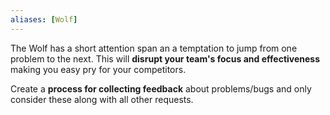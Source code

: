 ```yaml
---
aliases: [Wolf]
---
```


The Wolf has a short attention span an a temptation to jump from one problem to the next. This will **disrupt your team's focus and effectiveness** making you easy pry for your competitors.

Create a **process for collecting feedback** about problems/bugs and only consider these along with all other requests.